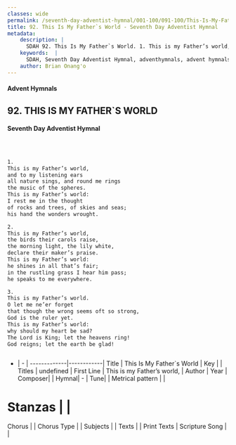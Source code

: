 ```yaml
---
classes: wide
permalink: /seventh-day-adventist-hymnal/001-100/091-100/This-Is-My-Father`s-World/
title: 92. This Is My Father`s World - Seventh Day Adventist Hymnal
metadata:
    description: |
      SDAH 92. This Is My Father`s World. 1. This is my Father’s world, and to my listening ears all nature sings, and round me rings the music of the spheres. This is my Father’s world: I rest me in the thought of rocks and trees, of skies and seas; his hand the wonders wrought.
    keywords:  |
      SDAH, Seventh Day Adventist Hymnal, adventhymnals, advent hymnals, This Is My Father`s World, This is my Father’s world, 
    author: Brian Onang'o
---
```


#### Advent Hymnals
## 92. THIS IS MY FATHER`S WORLD
#### Seventh Day Adventist Hymnal

```txt



1.
This is my Father’s world,
and to my listening ears
all nature sings, and round me rings
the music of the spheres.
This is my Father’s world:
I rest me in the thought
of rocks and trees, of skies and seas;
his hand the wonders wrought.

2.
This is my Father’s world,
the birds their carols raise,
the morning light, the lily white,
declare their maker’s praise.
This is my Father’s world:
he shines in all that’s fair;
in the rustling grass I hear him pass;
he speaks to me everywhere.

3.
This is my Father’s world.
O let me ne’er forget
that though the wrong seems oft so strong,
God is the ruler yet.
This is my Father’s world:
why should my heart be sad?
The Lord is King; let the heavens ring!
God reigns; let the earth be glad!



```

- |   -  |
-------------|------------|
Title | This Is My Father`s World |
Key |  |
Titles | undefined |
First Line | This is my Father’s world, |
Author | 
Year | 
Composer|  |
Hymnal|  - |
Tune|  |
Metrical pattern | |
# Stanzas |  |
Chorus |  |
Chorus Type |  |
Subjects |  |
Texts |  |
Print Texts | 
Scripture Song |  |
  
